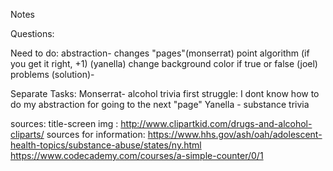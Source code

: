Notes

Questions:


Need to do:
abstraction- changes "pages"(monserrat) 
            point algorithm (if you get it right, +1) (yanella)
            change background color if true or false (joel)
problems (solution)- 

Separate Tasks: 
Monserrat- alcohol trivia
    first struggle: I dont know how to do my abstraction for going to the next "page"
Yanella - substance trivia

sources:
title-screen img : http://www.clipartkid.com/drugs-and-alcohol-cliparts/
sources for information: https://www.hhs.gov/ash/oah/adolescent-health-topics/substance-abuse/states/ny.html
https://www.codecademy.com/courses/a-simple-counter/0/1